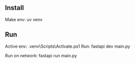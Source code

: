 ## Install

Make env: uv venv

## Run

Active env: .venv\Scripts\Activate.ps1
Run: fastapi dev main.py

Run on network: fastapi run main.py
